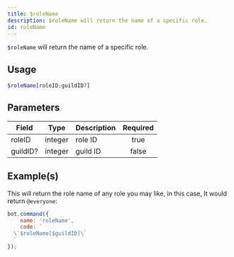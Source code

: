 ```yaml
---
title: $roleName
description: $roleName will return the name of a specific role.
id: roleName
---
```


`$roleName` will return the name of a specific role.

## Usage

```php
$roleName[roleID;guildID?]
```

## Parameters

| Field    | Type    | Description | Required |
|----------|---------|-------------|:--------:|
| roleID   | integer | role ID     |   true   |
| guildID? | integer | guild ID    |  false   |

## Example(s)

This will return the role name of any role you may like, in this case, It would return `@everyone`:

```javascript
bot.command({
    name: 'roleName',
    code: `
  \`$roleName[$guildID]\`
  `
});
```

